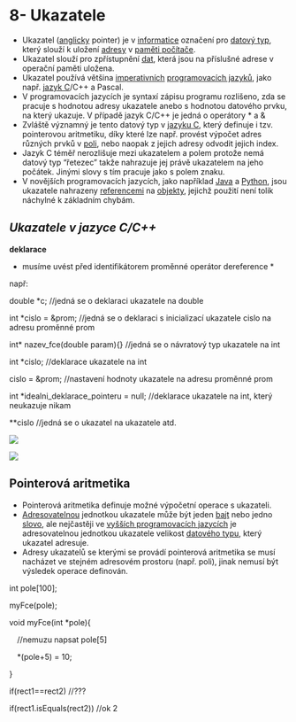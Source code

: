 ﻿# 8- Ukazatele
- Ukazatel ([anglicky](https://cs.wikipedia.org/wiki/Angli%C4%8Dtina) pointer) je v [informatice](https://cs.wikipedia.org/wiki/Informatika) označení pro [datový typ](https://cs.wikipedia.org/wiki/Datov%C3%BD_typ), který slouží k uložení [adresy](https://cs.wikipedia.org/wiki/Adresa_\(informatika\)) v [paměti počítače](https://cs.wikipedia.org/wiki/Opera%C4%8Dn%C3%AD_pam%C4%9B%C5%A5).
- Ukazatel slouží pro zpřístupnění [dat](https://cs.wikipedia.org/wiki/Data), která jsou na příslušné adrese v operační paměti uložena.
- Ukazatel používá většina [imperativních](https://cs.wikipedia.org/wiki/Imperativn%C3%AD_programov%C3%A1n%C3%AD) [programovacích jazyků](https://cs.wikipedia.org/wiki/Programovac%C3%AD_jazyk), jako např. [jazyk C](https://cs.wikipedia.org/wiki/C_\(programovac%C3%AD_jazyk\))/C++ a Pascal.
- V programovacích jazycích je syntaxí zápisu programu rozlišeno, zda se pracuje s hodnotou adresy ukazatele anebo s hodnotou datového prvku, na který ukazuje. V případě jazyk C/C++ je jedná o operátory \* a &
- Zvláště významný je tento datový typ v [jazyku C](https://cs.wikipedia.org/wiki/C_\(programovac%C3%AD_jazyk\)), který definuje i tzv. pointerovou aritmetiku, díky které lze např. provést výpočet adres různých prvků v [poli](https://cs.wikipedia.org/wiki/Pole_\(datov%C3%A1_struktura\)), nebo naopak z jejich adresy odvodit jejich index.
- Jazyk C téměř nerozlišuje mezi ukazatelem a polem protože nemá datový typ “řetezec” takže nahrazuje jej právě ukazatelem na jeho počátek. Jinými slovy s tím pracuje jako s polem znaku.
- V novějších programovacích jazycích, jako například [Java](https://cs.wikipedia.org/wiki/Java_\(programovac%C3%AD_jazyk\)) a [Python](https://cs.wikipedia.org/wiki/Python), jsou ukazatele nahrazeny [referencemi](https://cs.wikipedia.org/wiki/Reference_\(programov%C3%A1n%C3%AD\)) na [objekty](https://cs.wikipedia.org/wiki/Objektov%C4%9B_orientovan%C3%A9_programov%C3%A1n%C3%AD), jejichž použití není tolik náchylné k základním chybám.
## *Ukazatele v jazyce C/C++*
**deklarace**

- musíme uvést před identifikátorem proměnné operátor dereference \*

např: 

double \*c; //jedná se o deklaraci ukazatele na double

int \*cislo = &prom; //jedná se o deklaraci s inicializací ukazatele cislo na adresu 			proměnné prom

int\* nazev\_fce(double param){} //jedná se o návratový typ ukazatele na int

int \*cislo; //deklarace ukazatele na int

cislo = &prom; //nastavení hodnoty ukazatele na adresu proměnné prom

int \*idealni\_deklarace\_pointeru = null; //deklarace ukazatele na int, který neukazuje 						nikam

\*\*cislo //jedná se o ukazatel na ukazatele atd.

![](Aspose.Words.4149e9f6-1bde-4259-b46e-dc009b7a282f.001.png)

![](Aspose.Words.4149e9f6-1bde-4259-b46e-dc009b7a282f.002.png)

## Pointerová aritmetika
- Pointerová aritmetika definuje možné výpočetní operace s ukazateli.
- [Adresovatelnou](https://cs.wikipedia.org/wiki/Adresa_\(informatika\)) jednotkou ukazatele může být jeden [bajt](https://cs.wikipedia.org/wiki/Bajt) nebo jedno [slovo](https://cs.wikipedia.org/wiki/Slovo_\(pam%C4%9B%C5%A5ov%C3%A1_jednotka\)), ale nejčastěji ve [vyšších programovacích jazycích](https://cs.wikipedia.org/wiki/Programovac%C3%AD_jazyk) je adresovatelnou jednotkou ukazatele velikost [datového typu](https://cs.wikipedia.org/wiki/Datov%C3%BD_typ), který ukazatel adresuje.
- Adresy ukazatelů se kterými se provádí pointerová aritmetika se musí nacházet ve stejném adresovém prostoru (např. poli), jinak nemusí být výsledek operace definován.

int pole[100];

myFce(pole);

void myFce(int \*pole){

`  `//nemuzu napsat pole[5]

`  `\*(pole+5) = 10;

}

if(rect1==rect2) //???

if(rect1.isEquals(rect2)) //ok
2
